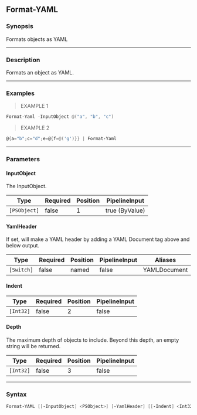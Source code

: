 Format-YAML
-----------

### Synopsis
Formats objects as YAML

---

### Description

Formats an object as YAML.

---

### Examples
> EXAMPLE 1

```PowerShell
Format-Yaml -InputObject @("a", "b", "c")
```
> EXAMPLE 2

```PowerShell
@{a="b";c="d";e=@{f=@('g')}} | Format-Yaml
```

---

### Parameters
#### **InputObject**
The InputObject.

|Type        |Required|Position|PipelineInput |
|------------|--------|--------|--------------|
|`[PSObject]`|false   |1       |true (ByValue)|

#### **YamlHeader**
If set, will make a YAML header by adding a YAML Document tag above and below output.

|Type      |Required|Position|PipelineInput|Aliases     |
|----------|--------|--------|-------------|------------|
|`[Switch]`|false   |named   |false        |YAMLDocument|

#### **Indent**

|Type     |Required|Position|PipelineInput|
|---------|--------|--------|-------------|
|`[Int32]`|false   |2       |false        |

#### **Depth**
The maximum depth of objects to include.
Beyond this depth, an empty string will be returned.

|Type     |Required|Position|PipelineInput|
|---------|--------|--------|-------------|
|`[Int32]`|false   |3       |false        |

---

### Syntax
```PowerShell
Format-YAML [[-InputObject] <PSObject>] [-YamlHeader] [[-Indent] <Int32>] [[-Depth] <Int32>] [<CommonParameters>]
```
